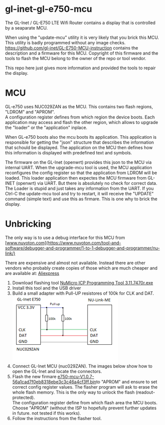 # gl-inet-gl-e750-mcu
The GL-Inet / GL-E750 LTE Wifi Router contains a display that is controlled by a seaparate MCU.

When using the "update-mcu" utility it is very likely that you brick this MCU. This utility is
badly programmed without any image checks.
https://github.com/gl-inet/GL-E750-MCU-instruction contains the description and a firmware for
this MCU. 
Copyright of this firmware and the tools to flash the MCU belong to the owner of the repo or
tool vendor.

This repo here just gives more information and provided the tools to repair the display.

# MCU
GL-e750 uses NUC029ZAN as the MCU. This contains two flash regions, "LDROM" and "APROM".\
A configuration register defines from which region the device boots. Each application may
access and flash the other region, which allows to upgrade the "loader" or the "application"
inplace.

When GL-e750 boots also the mcu boots its application. This application is responsible for
getting the "json" structure that describes the information that schould be displayed. The
application on the MCU then defines how this information is displayed with predefined text
and symbols.

The firmware on the GL-Inet (openwrt) provides this json to the MCU via internal UART. 
When the upgrade-mcu tool is used, the MCU application reconfigures the config register so that
the application from LDROM will be loaded. This loader application then expectes the MCU firmware
from GL-INET (openwrt) via UART. But there is absolutely no check for correct data. 
The Loader is stupid and just takes any information from the UART. If you Ctrl-C the update-mcu
tool and try to restart, it will receive the "UPDATE" command (simple text) and use this as
firmare. This is one why to brick the display.

# Unbricking
The only way is to use a debug interface for this MCU from 
[www.nuvoton.com](https://www.nuvoton.com/tool-and-software/debugger-and-programmer/1-to-1-debugger-and-programmer/nu-link/)

There are expensive and almost not available. Instead there are other vendors who probably create copies of those which are much
cheaper and are available at: [Aliexpress](https://de.aliexpress.com/item/4000004051198.html?algo_pvid=8fdbb6b4-1035-4940-8d6b-c1fe656073c0&algo_exp_id=8fdbb6b4-1035-4940-8d6b-c1fe656073c0-47&pdp_npi=3%40dis%21EUR%219.12%218.66%21%21%21%21%21%402145294416836656660774185d07a9%2110000000006337836%21sea%21DE%210)

1. Download flashing tool [NuMicro ICP Programming Tool 3.11.7470r.exe](https://www.nuvoton.com/resource-download.jsp?tp_GUID=SW1720200221181328)
2. Install this tool and the USB driver
3. Build a small adapter with Pull-UP resistores of 100k for CLK and DAT.
![img](images/connection.png)
4. Connect GL-Inet MCU (nuc029ZAN). The images below show how to open the GL-Inet and locate the connectors.
5. Flash the new firmare [e750-mcu-V1.0.7-56a1cad7f0eb8318ebe3c3c46a4cf3ff.bin](e750-mcu-V1.0.7-56a1cad7f0eb8318ebe3c3c46a4cf3ff.bin)to "APROM" and ensure to set correct config register values.
The flasher program will ask to erase the whole flash memory. This is the only way to unlock the flash (readout-protected).\
The configuration register define from which flash area the MCU boots. Choose "APROM" (without the ISP to hopefully prevent further updates in future. not tested if this works).
6. Follow the instructions from the flasher tool.
